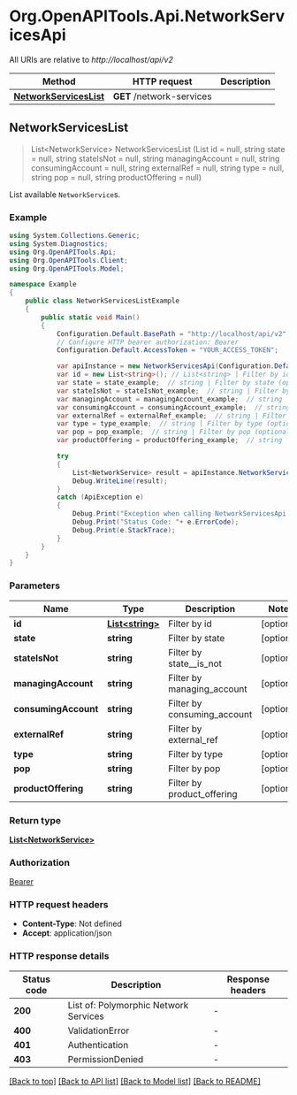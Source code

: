 # Org.OpenAPITools.Api.NetworkServicesApi

All URIs are relative to *http://localhost/api/v2*

Method | HTTP request | Description
------------- | ------------- | -------------
[**NetworkServicesList**](NetworkServicesApi.md#networkserviceslist) | **GET** /network-services | 



## NetworkServicesList

> List&lt;NetworkService&gt; NetworkServicesList (List<string> id = null, string state = null, string stateIsNot = null, string managingAccount = null, string consumingAccount = null, string externalRef = null, string type = null, string pop = null, string productOffering = null)



List available `NetworkService`s.

### Example

```csharp
using System.Collections.Generic;
using System.Diagnostics;
using Org.OpenAPITools.Api;
using Org.OpenAPITools.Client;
using Org.OpenAPITools.Model;

namespace Example
{
    public class NetworkServicesListExample
    {
        public static void Main()
        {
            Configuration.Default.BasePath = "http://localhost/api/v2";
            // Configure HTTP bearer authorization: Bearer
            Configuration.Default.AccessToken = "YOUR_ACCESS_TOKEN";

            var apiInstance = new NetworkServicesApi(Configuration.Default);
            var id = new List<string>(); // List<string> | Filter by id (optional) 
            var state = state_example;  // string | Filter by state (optional) 
            var stateIsNot = stateIsNot_example;  // string | Filter by state__is_not (optional) 
            var managingAccount = managingAccount_example;  // string | Filter by managing_account (optional) 
            var consumingAccount = consumingAccount_example;  // string | Filter by consuming_account (optional) 
            var externalRef = externalRef_example;  // string | Filter by external_ref (optional) 
            var type = type_example;  // string | Filter by type (optional) 
            var pop = pop_example;  // string | Filter by pop (optional) 
            var productOffering = productOffering_example;  // string | Filter by product_offering (optional) 

            try
            {
                List<NetworkService> result = apiInstance.NetworkServicesList(id, state, stateIsNot, managingAccount, consumingAccount, externalRef, type, pop, productOffering);
                Debug.WriteLine(result);
            }
            catch (ApiException e)
            {
                Debug.Print("Exception when calling NetworkServicesApi.NetworkServicesList: " + e.Message );
                Debug.Print("Status Code: "+ e.ErrorCode);
                Debug.Print(e.StackTrace);
            }
        }
    }
}
```

### Parameters


Name | Type | Description  | Notes
------------- | ------------- | ------------- | -------------
 **id** | [**List&lt;string&gt;**](string.md)| Filter by id | [optional] 
 **state** | **string**| Filter by state | [optional] 
 **stateIsNot** | **string**| Filter by state__is_not | [optional] 
 **managingAccount** | **string**| Filter by managing_account | [optional] 
 **consumingAccount** | **string**| Filter by consuming_account | [optional] 
 **externalRef** | **string**| Filter by external_ref | [optional] 
 **type** | **string**| Filter by type | [optional] 
 **pop** | **string**| Filter by pop | [optional] 
 **productOffering** | **string**| Filter by product_offering | [optional] 

### Return type

[**List&lt;NetworkService&gt;**](NetworkService.md)

### Authorization

[Bearer](../README.md#Bearer)

### HTTP request headers

- **Content-Type**: Not defined
- **Accept**: application/json

### HTTP response details
| Status code | Description | Response headers |
|-------------|-------------|------------------|
| **200** | List of: Polymorphic Network Services |  -  |
| **400** | ValidationError |  -  |
| **401** | Authentication |  -  |
| **403** | PermissionDenied |  -  |

[[Back to top]](#)
[[Back to API list]](../README.md#documentation-for-api-endpoints)
[[Back to Model list]](../README.md#documentation-for-models)
[[Back to README]](../README.md)


